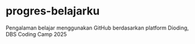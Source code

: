 # progres-belajarku
Pengalaman belajar menggunakan GitHub berdasarkan platform Dioding, DBS Coding Camp 2025
